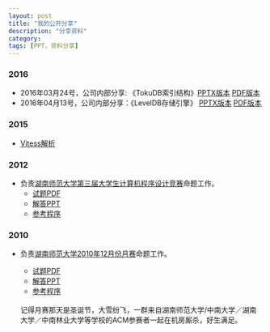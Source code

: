 ```yaml
---
layout: post
title: "我的公开分享"
description: "分享资料"
category: 
tags: [PPT，资料分享]
---
```


### 2016


* 2016年03月24号，公司内部分享: 《TokuDB索引结构》[PPTX版本](/ppt/tokudb-index.pptx)  [PDF版本](/ppt/tokudb-index.pdf)
* 2016年04月13号，公司内部分享：《LevelDB存储引擎》 [PPTX版本](/ppt/leveldb-lsm-tree.pptx)  [PDF版本](/ppt/leveldb-lsm-tree.pdf)

### 2015

*  [Vitess解析](/ppt/vitess.pdf)

### 2012

*  负责[湖南师范大学第三届大学生计算机程序设计竞赛](http://acm.hunnu.edu.cn/online/?action=problem&type=list&courseid=81)命题工作。
	* [试题PDF](http://acm.hunnu.edu.cn/online/problem_pdf/HunnuProgrammingContest2012.pdf)
	* [解答PPT](https://github.com/openinx/algorithm-solution/raw/master/hunnu_3th_programming_contest/ProblemAndSolution/summary/Tutorial.pptx)
	* [参考程序](https://github.com/openinx/algorithm-solution/tree/master/hunnu_3th_programming_contest/ProblemAndSolution)
	
### 2010

*  负责[湖南师范大学2010年12月份月赛](http://acm.hunnu.edu.cn/online/?action=problem&type=list&courseid=54)命题工作。 
	* [试题PDF](http://acm.hunnu.edu.cn/online/problem_pdf/ProblemSet201012.pdf)
	* [解答PPT](https://github.com/openinx/algorithm-solution/raw/master/hunnu_201012_acm_monthly/solution/solution.pdf)
	* [参考程序](https://github.com/openinx/algorithm-solution/tree/master/hunnu_201012_acm_monthly/solution)
	
	<br>
	记得月赛那天是圣诞节，大雪纷飞，一群来自湖南师范大学/中南大学／湖南大学／中南林业大学等学校的ACM参赛者一起在机房厮杀，好生满足。
